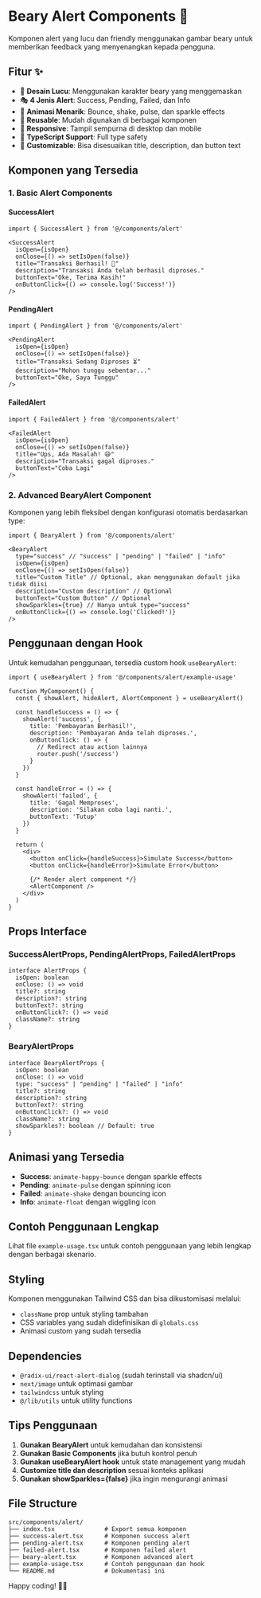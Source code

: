 # Beary Alert Components 🐻

Komponen alert yang lucu dan friendly menggunakan gambar beary untuk memberikan feedback yang menyenangkan kepada pengguna.

## Fitur ✨

- 🎨 **Desain Lucu**: Menggunakan karakter beary yang menggemaskan
- 🎭 **4 Jenis Alert**: Success, Pending, Failed, dan Info
- 🎪 **Animasi Menarik**: Bounce, shake, pulse, dan sparkle effects
- 🔧 **Reusable**: Mudah digunakan di berbagai komponen
- 📱 **Responsive**: Tampil sempurna di desktop dan mobile
- 🎯 **TypeScript Support**: Full type safety
- 🎨 **Customizable**: Bisa disesuaikan title, description, dan button text

## Komponen yang Tersedia

### 1. Basic Alert Components

#### SuccessAlert
```tsx
import { SuccessAlert } from '@/components/alert'

<SuccessAlert
  isOpen={isOpen}
  onClose={() => setIsOpen(false)}
  title="Transaksi Berhasil! 🎉"
  description="Transaksi Anda telah berhasil diproses."
  buttonText="Oke, Terima Kasih!"
  onButtonClick={() => console.log('Success!')}
/>
```

#### PendingAlert
```tsx
import { PendingAlert } from '@/components/alert'

<PendingAlert
  isOpen={isOpen}
  onClose={() => setIsOpen(false)}
  title="Transaksi Sedang Diproses ⏳"
  description="Mohon tunggu sebentar..."
  buttonText="Oke, Saya Tunggu"
/>
```

#### FailedAlert
```tsx
import { FailedAlert } from '@/components/alert'

<FailedAlert
  isOpen={isOpen}
  onClose={() => setIsOpen(false)}
  title="Ups, Ada Masalah! 😅"
  description="Transaksi gagal diproses."
  buttonText="Coba Lagi"
/>
```

### 2. Advanced BearyAlert Component

Komponen yang lebih fleksibel dengan konfigurasi otomatis berdasarkan type:

```tsx
import { BearyAlert } from '@/components/alert'

<BearyAlert
  type="success" // "success" | "pending" | "failed" | "info"
  isOpen={isOpen}
  onClose={() => setIsOpen(false)}
  title="Custom Title" // Optional, akan menggunakan default jika tidak diisi
  description="Custom description" // Optional
  buttonText="Custom Button" // Optional
  showSparkles={true} // Hanya untuk type="success"
  onButtonClick={() => console.log('Clicked!')}
/>
```

## Penggunaan dengan Hook

Untuk kemudahan penggunaan, tersedia custom hook `useBearyAlert`:

```tsx
import { useBearyAlert } from '@/components/alert/example-usage'

function MyComponent() {
  const { showAlert, hideAlert, AlertComponent } = useBearyAlert()

  const handleSuccess = () => {
    showAlert('success', {
      title: 'Pembayaran Berhasil!',
      description: 'Pembayaran Anda telah diproses.',
      onButtonClick: () => {
        // Redirect atau action lainnya
        router.push('/success')
      }
    })
  }

  const handleError = () => {
    showAlert('failed', {
      title: 'Gagal Memproses',
      description: 'Silakan coba lagi nanti.',
      buttonText: 'Tutup'
    })
  }

  return (
    <div>
      <button onClick={handleSuccess}>Simulate Success</button>
      <button onClick={handleError}>Simulate Error</button>
      
      {/* Render alert component */}
      <AlertComponent />
    </div>
  )
}
```

## Props Interface

### SuccessAlertProps, PendingAlertProps, FailedAlertProps
```tsx
interface AlertProps {
  isOpen: boolean
  onClose: () => void
  title?: string
  description?: string
  buttonText?: string
  onButtonClick?: () => void
  className?: string
}
```

### BearyAlertProps
```tsx
interface BearyAlertProps {
  isOpen: boolean
  onClose: () => void
  type: "success" | "pending" | "failed" | "info"
  title?: string
  description?: string
  buttonText?: string
  onButtonClick?: () => void
  className?: string
  showSparkles?: boolean // Default: true
}
```

## Animasi yang Tersedia

- **Success**: `animate-happy-bounce` dengan sparkle effects
- **Pending**: `animate-pulse` dengan spinning icon
- **Failed**: `animate-shake` dengan bouncing icon
- **Info**: `animate-float` dengan wiggling icon

## Contoh Penggunaan Lengkap

Lihat file `example-usage.tsx` untuk contoh penggunaan yang lebih lengkap dengan berbagai skenario.

## Styling

Komponen menggunakan Tailwind CSS dan bisa dikustomisasi melalui:
- `className` prop untuk styling tambahan
- CSS variables yang sudah didefinisikan di `globals.css`
- Animasi custom yang sudah tersedia

## Dependencies

- `@radix-ui/react-alert-dialog` (sudah terinstall via shadcn/ui)
- `next/image` untuk optimasi gambar
- `tailwindcss` untuk styling
- `@/lib/utils` untuk utility functions

## Tips Penggunaan

1. **Gunakan BearyAlert** untuk kemudahan dan konsistensi
2. **Gunakan Basic Components** jika butuh kontrol penuh
3. **Gunakan useBearyAlert hook** untuk state management yang mudah
4. **Customize title dan description** sesuai konteks aplikasi
5. **Gunakan showSparkles={false}** jika ingin mengurangi animasi

## File Structure

```
src/components/alert/
├── index.tsx              # Export semua komponen
├── success-alert.tsx      # Komponen success alert
├── pending-alert.tsx      # Komponen pending alert
├── failed-alert.tsx       # Komponen failed alert
├── beary-alert.tsx        # Komponen advanced alert
├── example-usage.tsx      # Contoh penggunaan dan hook
└── README.md              # Dokumentasi ini
```

Happy coding! 🎉🐻
